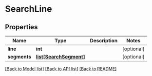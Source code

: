 # SearchLine

## Properties
Name | Type | Description | Notes
------------ | ------------- | ------------- | -------------
**line** | **int** |  | [optional] 
**segments** | [**list[SearchSegment]**](SearchSegment.md) |  | [optional] 

[[Back to Model list]](../README.md#documentation-for-models) [[Back to API list]](../README.md#documentation-for-api-endpoints) [[Back to README]](../README.md)


